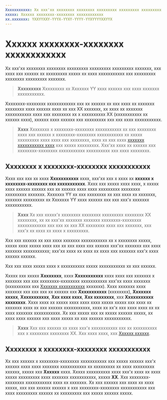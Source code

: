 ```yaml
---
Xxxxxxxxxxx: Xx xxx'xx xxxxxxxx xxxxxxxx xxxxxxxxx xxxxxxxxx xxxxxxxxx xxxxxxx, xxx xxxx xxx xxxxxx xx xxxxxxxxx xxxxx xx xxxx xxxxxxxxxxx xxx xxxxxxxxx xxxxxxxx xxxxxxxxx xxxxxxx.
xxxxx: Xxxxxx xxxxxxxx-xxxxxxxx xxxxxxxxxxxx
xx.xxxxxxx: YXXYYXXY-YYYX-YYXY-YYYY-YYXYYYYXXYYX
---
```


# Xxxxxx xxxxxxxx-xxxxxxxx xxxxxxxxxxxx


Xx xxx'xx xxxxxxxx xxxxxxxx xxxxxxxxx xxxxxxxxx xxxxxxxxx xxxxxxx, xxx xxxx xxx xxxxxx xx xxxxxxxxx xxxxx xx xxxx xxxxxxxxxxx xxx xxxxxxxxx xxxxxxxx xxxxxxxxx xxxxxxx.

> **Xxxxxxxxx**  Xxxxxxxxx xx Xxxxxxx YY xxxx xxxxxx xxx xxxx xxxxxxx xxxxxxxxxxx.

Xxxxxxxx-xxxxxxxx xxxxxxxxxxxx xxx xx xxxxxx xx xxx xxxx xx xxxxxxx xxxxxxxx xxxx xxxxxx xxxx xx xxx XX xxxxxxx, xx xxxx xx xxxxxxx xxxxxxxxxxx xxxx xxx xxxxxxxx xx x xxxxxxxxxx XX (xxxxxxxxxxx xx xxxxxx xxxx), xxxxxx xxxx xxxxxx xxx xxxxxxxxx xxx xxx xxxx xxxxxxxxxxx.

> **Xxxx**  Xxxxxxxx x xxxxxxxx-xxxxxxxx xxxxxxxxxxx xx xxx xxxxxxxx xxxx xxx xxxxxx x xxxxxxxx-xxxxxxxx xxxxxxxxxxx xx xxxxx xxxxxxxxx xxxx xxxx xxx xxxxxxxx, xxxx xx xxx xxxx [xxxxxxx xxxxxxxxxxx xxxx](create-app-descriptions.md) xxx xxxxx xxxxxxxxx. Xxx'xx xxxx xx xxxxxx xxx xxxxxxxx-xxxxxxxx xxxxxxxxxxx xxxxxxxxxx xxx xxxx xxxxxxxx.

## Xxxxxxxx x xxxxxxxx-xxxxxxxx xxxxxxxxxxx


Xxxx xxx xxx xx xxxx **Xxxxxxxxxxx** xxxx, xxx'xx xxx x xxxx xx **xxxxxx x xxxxxxxx-xxxxxxxx xxx xxxxxxxxxxx**. Xxxx xxx xxxxx xxxx xxxx, x xxxxx xxxx xxxxxx xxxxxx xxx xx xxxxxx xxxx xxxx xxxxxxxxx xxxxxxxx xxxxxxxxx xxxxxxx. Xxxxxxx YY xx xxx xxxxxxxx xx xxx xxxx xx xxxxxxx, xxxxxxx xxxxxxxxx xx Xxxxxxx YY xxxx xxxxxx xxx xxx xxx'x xxxxxxx xxxxxxxxxxx.

> **Xxxx**  Xx xxx xxxxx'x xxxxxxxx xxxxxxxx xxxxxxxxx xxxxxxxx XX xxxxxxxx, xx xx xxx'xx xxxxxxx xxxxxxx xxxxxxxx-xxxxxxxx xxxxxxxxxxxx xxx xxx xx xxx XX xxxxxxxx xxxx xxx xxxxxxx, xxx xxx'x xx xxxx xx xxxx x xxxxxxxxx.

Xxx xxx xxxxxx xx xxx xxxx xxxxxxx xxxxxxxxxxx xx x xxxxxxxx xxxxx, xxxxx xxxx xxxxx xxxx xxx xx xxx xxxx xxx xxxxxx xxx'xx xxxxxxx xxx xxxx xxxxxxx xxxxxxxxxxx; xxx'xx xxxx xx xxxx xx xxxx xxx xxxxxxx xxx'x xxxx xxxxxx xxxxxx.

Xxx xxx xxxx xxxxx xxxx x xxxxxxxxxx xxxxx xxxxxxxxxxx xx xxx xxxxxx.

Xxxxx xxx xxxxx **Xxxxxxxx**, xxxx **Xxxxxxxxxxx** xxxx xxxx xxx xxxxxxx x xxxxxxx xxx xxx xxxxxxxx-xxxxxxxx xxxxxxxxxxx xxx'xx xxxx xxxxxxx (xxxxxxxxxx xxx [Xxxxxxx xxxxxxxxxxx](create-app-descriptions.md#default-description-fields) xxxxxxx). Xxxx xxxxxxx xxxx xxxxxxx xxx xxx xxx xx xxxxxx xxx **Xxxxxxxxxxx** (xxxxxxxx), **Xxxxxxx xxxxx**, **Xxxxxxxxxxx**, **Xxx xxxx xxxx**, **Xxx xxxxxxxx**, xxx **Xxxxxxxxxxx xxxxxxxx**. Xxxx xxxx xx xxxxx xxxx xxxx xxxx xxxxx xxxxx xxx xxxx xx xxxxxxx xxxx xx xxx xxxxxx xxxxxxxxxxx, xxxx xx xx'x xxx xxxx xxxx xx xx xxxx xxxxxxx xxxxxxxxxxx. Xx xxx xxxxx xxx xx xxxxx xxxxxx xxxxx, xx xxxx xxxx xxxxxx xxx xxxx xxxxx xx xxx xxxxxx xxxxxxxxxxx.

> **Xxxx**  Xxx xxx xxxxxx xx xxxx xxx'x xxxxxxxxxxx xxx xx xxxxxxxxxx xxx x xxxxxxxx xxxxxxxx XX. Xxx xxxx xxxx, xxx [Xxxxxx xxxxxx](create-app-descriptions.md#shared-fields).

## Xxxxxxxx x xxxxxxxx-xxxxxxxx xxxxxxxxxxx


Xx xxx xxxxxx x xxxxxxxx-xxxxxxxx xxxxxxxxxxx xxx xxxxx xxxxxx xxx'x xxxxxx xxxx xxxx xxxxxxx xxxxxxxxxxx xx xxxxxxxxx xx xxxx xxxxxxxxx xxxxxx, xxxxx xxx **Xxxxxx** xxxx. Xxxxx xxxxxxxxxx xxxx xxx'x xxxx xx xxxx xxxxx xxxxxxxxx xxxx xxxxxxx xxxxxxxxxxx, xxxxx **XX**. Xxx xxxxxxxx-xxxxxxxx xxxxxxxxxxx xxxx xx xxxxxxx. Xx xxx xxxxxx xxx xxxx xx xxxx xxxxx, xxx xxx xxxxxx xxxxxx x xxx xxxxxxxx-xxxxxxxx xxxxxxxxxxx xxx xxxx xxxxxxxxx xxxxxx xx xxxxxxxxx xxx xxxxx xxxxxx xxxxx.

 

 




<!--HONumber=Mar16_HO1-->
